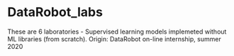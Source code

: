 # DataRobot_labs
These are 6 laboratories - Supervised learning models implemeted without ML libraries (from scratch).
Origin: DataRobot on-line internship, summer 2020

